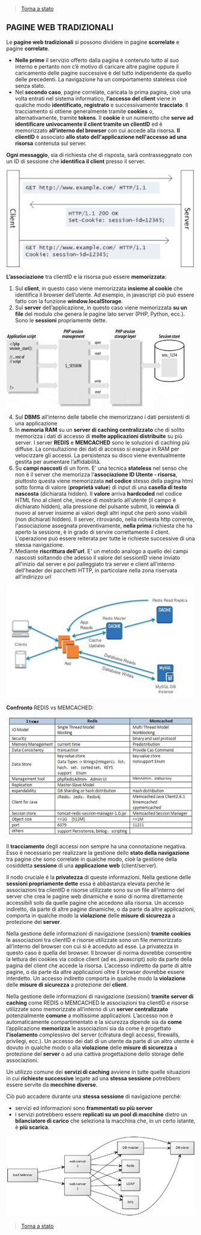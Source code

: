 >[Torna a stato](state.md)

## **PAGINE WEB TRADIZIONALI** 

Le **pagine web tradizionali** si possono dividere in pagine **scorrelate** e pagine **correlate**. 
-	**Nelle prime** il servizio offerto dalla pagina è contenuto tutto al suo interno e pertanto non c’è motivo di caricare altre pagine oppure il caricamento delle pagine successive è del tutto indipendente da quello delle precedenti. La navigazione ha un comportamento stateless cioè senza stato. 
-	Nel **secondo caso**, pagine correlate, caricata la prima pagina, cioè una volta entrati nel sistema informatico, **l’accesso del client** viene in qualche modo **identificato, registrato** e successivamente **tracciato**. Il tracciamento si ottiene generalmente tramite **cookies** o, alternativamente, tramite **tokens**. Il **cookie** è un numeretto che **serve ad identificare univocamente il client tramite un clientID** ed è memorizzato **all’interno del browser** con cui accede alla risorsa. **Il clientID** è associato **allo stato dell'applicazione nell'accesso ad una risorsa** contenuta sul server.

**Ogni messaggio**, sia di richiesta che di risposta, sarà contrasseggnato con un ID di sessione che **identifica il client** presso il server.

<img src="cookie.png" width="500">

**L’associazione** tra clientID e la risorsa può essere **memorizzata**:
1.	Sul **client**, in questo caso viene memorizzata **insieme al cookie** che identifica il browser dell’utente. Ad esempio, in javascript ciò può essere fatto con la funzione **window.localStorage**.
2.	Sul **server** dell’applicazione, in questo caso viene memorizzata **su un file** del modulo che genera le pagine lato server (PHP, Python, ecc.). Sono le **sessioni** propriamente dette.

![session](session-php.gif)

4.	Sul **DBMS** all’interno delle tabelle che memorizzano i dati persistenti di una applicazione
5.	In **memoria RAM** su un **server di caching centralizzato** che di solito memorizza i dati di accesso di **molte applicazioni distribuite** su più server. I server **REDIS** e **MEMCACHED** sono le soluzioni di caching più diffuse. La consultazione dei dati di accesso si esegue in RAM per velocizzare gli accessi. La persistenza su disco viene eventualmente gestita per aumentare l’affidabilità.
6.	Su **campi nascosti** di un form. E' una tecnica **stateless** nel senso che non è il server che memorizza l'**associazione ID Utente - risorsa**, piuttosto questa viene memorizzata **nel codice** stesso della pagina html sotto forma di valore (**proprietà value**) di input di una **casella di testo nascosta** (dichiarata hidden). Il **valore** arriva **hardcoded** nel codice HTML fino al client che, invece di mostrarlo all'utente (il campo è dichiarato hidden), alla pressione del pulsante submit, lo **reinvia** di nuovo al server insieme ai valori degli altri input che però sono visibili (non dichiarati hidden). Il server, ritrovando, nella richiesta http corrente, l'associazione assegnata preventivamente, **nella prima** richiesta che ha aperto la sessione, è in grado di servire correttamente il client. L'operazione può essere reiterata per tutte le richieste successive di una stessa navigazione.
7.	Mediante **riscrittura dell'url**. E' un metodo analogo a quello dei campi nascosti soltanndo che adesso il valore del sessionID viene inviato all'inizio dal server e poi palleggiato tra server e client all'interno dell'header dei pacchetti HTTP, in particolare nella zona riservata all'indirizzo url



<img src="1_su5hMgVdmRa8QXnq10I-VA.png" width="600">

**Confronto** REDIS vs MEMCACHED:

![redis](redis.jpg)

Il **tracciamento** degli accessi non sempre ha una connotazione negativa. Esso è necessario per realizzare la gestione dello **stato della navigazione** tra pagine che sono correlate in qualche modo, cioè la gestione della cosiddetta **sessione** di una **applicazione web** (client/server). 

Il nodo cruciale è la **privatezza** di queste informazioni.
Nella gestione delle **sessioni propriamente dette** essa è abbastanza elevata perché le associazioni tra clientID e risorse utilizzate sono su un file all’interno del server che crea le pagine web dinamiche e sono di norma direttamente accessibili solo da quelle pagine che accedono alla risorsa. Un accesso indiretto, da parte di altre pagine dinamiche, o da parte da altre applicazioni, comporta in qualche modo la **violazione** delle **misure di sicurezza** a protezione del **server**.

Nella gestione delle informazioni di navigazione (sessioni) **tramite cookies** le associazioni tra clientID e risorse utilizzate sono un file memorizzato all’interno del browser con cui si è acceduto ad esse. La privatezza in questo caso è quella del browser. Il browser di norma dovrebbe consentire la lettura dei cookies via codice client (ad es. javascript) solo da parte della pagina del client che accede la risorsa. L’accesso indiretto da parte di altre pagine, o da parte da altre applicazioni oltre il browser dovrebbe essere interdetto. Un accesso indiretto comporta in qualche modo la **violazione** delle **misure di sicurezza** a protezione del **client**.

Nella gestione delle informazioni di navigazione (sessioni) **tramite server di caching** come REDIS o MEMCACHED le associazioni tra clientID e risorse utilizzate sono memorizzate all’interno di un **server centralizzato** potenzialmente **comune** a moltissime applicazioni. L’accesso non è automaticamente compartimentato e la sicurezza dipende sia da **come** l’applicazione **memorizza** le associazioni sia da come è progettato **l’isolamento** complessivo del server (cifratura degli accessi, firewalls, privilegi, ecc.). Un accesso dei dati di un utente da parte di un altro utente è dovuto in qualche modo o alla **violazione** delle **misure di sicurezza** a protezione del **server** o ad una cattiva progettazione dello storage delle associazioni.

Un utilizzo comune dei **servizi di caching** avviene in tutte quelle situazioni in cui **richieste successive** legate ad una **stessa sessione** potrebbero essere servite da **mecchine diverse**. 

Ciò può accadere durante una **stessa sessione** di navigazione perchè:
- servizi ed informazioni sono **frammentati su più server** 
- i servizi potrebbero essere **replicati su un pool di macchine** dietro un **bilanciatore di carico** che seleziona la macchina che, in un certo istante, è **più scarica**.


![redis3](deprecs-2.png)

>[Torna a stato](state.md)
